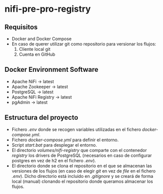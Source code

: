 # nifi-pre-pro-registry

## Requisitos
- Docker and Docker Compose
- En caso de querer utilizar git como repositorio para versionar los flujos:
    1. Cliente local git
    2. Cuenta en GitHub

## Docker Environment Software
- Apache NiFi &rarr; latest
- Apache Zookeeper &rarr; latest
- PostgreSQL &rarr; latest
- Apache NiFi Registry &rarr; latest
- pgAdmin &rarr; latest

## Estructura del proyecto
- Fichero *.env* donde se recogen variables utilizadas en el fichero *docker-compose.yml*.
- Fichero *docker-compose.yml* para definir el entorno.
- Script *start.bat* para desplegar el entorno.
- El directorio *volumes/nifi-registry* que comparte con el contenedor *registry* los drivers de PostgreSQL (necesarios en caso de configurar postgres en vez de h2 en el fichero *.env*).
- El directorio donde se clona el repositorio en el que se almacenan las versiones de los flujos (en caso de elegir *git* en vez de *file* en el fichero *.env*). Dicho directorio está incluido en *.gitignore* y se creará de forma local (manual) clonando el repositorio donde queramos almacenar los flujos.